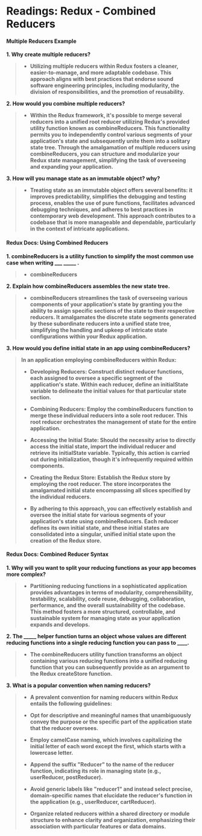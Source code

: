 # Readings: Redux - Combined Reducers

#### Multiple Reducers Example

**1. Why create multiple reducers?**
>
>* **Utilizing multiple reducers within Redux fosters a cleaner, easier-to-manage, and more adaptable codebase. This approach aligns with best practices that endorse sound software engineering principles, including modularity, the division of responsibilities, and the promotion of reusability.**



**2. How would you combine multiple reducers?** 
>
>* **Within the Redux framework, it's possible to merge several reducers into a unified root reducer utilizing Redux's provided utility function known as combineReducers. This functionality permits you to independently control various segments of your application's state and subsequently unite them into a solitary state tree. Through the amalgamation of multiple reducers using combineReducers, you can structure and modularize your Redux state management, simplifying the task of overseeing and expanding your application.**

**3. How will you manage state as an immutable object? why?**
> 
>* **Treating state as an immutable object offers several benefits: it improves predictability, simplifies the debugging and testing process, enables the use of pure functions, facilitates advanced debugging techniques, and adheres to best practices in contemporary web development. This approach contributes to a codebase that is more manageable and dependable, particularly in the context of intricate applications.**


#### Redux Docs: Using Combined Reducers

**1. combineReducers is a utility function to simplify the most common use case when writing ___ _____ .**
>* **combineReducers**
>
**2. Explain how combineReducers assembles the new state tree.**
>* **combineReducers streamlines the task of overseeing various components of your application's state by granting you the ability to assign specific sections of the state to their respective reducers. It amalgamates the discrete state segments generated by these subordinate reducers into a unified state tree, simplifying the handling and upkeep of intricate state configurations within your Redux application.**
>
**3. How would you define initial state in an app using combineReducers?**
>**In an application employing combineReducers within Redux:**
>
>* **Developing Reducers: Construct distinct reducer functions, each assigned to oversee a specific segment of the application's state. Within each reducer, define an initialState variable to delineate the initial values for that particular state section.**
>
>* **Combining Reducers: Employ the combineReducers function to merge these individual reducers into a sole root reducer. This root reducer orchestrates the management of state for the entire application.**
>
>* **Accessing the Initial State: Should the necessity arise to directly access the initial state, import the individual reducer and retrieve its initialState variable. Typically, this action is carried out during initialization, though it's infrequently required within components.**
>
>* **Creating the Redux Store: Establish the Redux store by employing the root reducer. The store incorporates the amalgamated initial state encompassing all slices specified by the individual reducers.**
>
>* **By adhering to this approach, you can effectively establish and oversee the initial state for various segments of your application's state using combineReducers. Each reducer defines its own initial state, and these initial states are consolidated into a singular, unified initial state upon the creation of the Redux store.**
>
>
#### Redux Docs: Combined Reducer Syntax

**1. Why will you want to split your reducing functions as your app becomes more complex?**
>* **Partitioning reducing functions in a sophisticated application provides advantages in terms of modularity, comprehensibility, testability, scalability, code reuse, debugging, collaboration, performance, and the overall sustainability of the codebase. This method fosters a more structured, controllable, and sustainable system for managing state as your application expands and develops.**
>
**2. The _____ helper function turns an object whose values are different reducing functions into a single reducing function you can pass to ____.**
>* **The combineReducers utility function transforms an object containing various reducing functions into a unified reducing function that you can subsequently provide as an argument to the Redux createStore function.**
>
**3. What is a popular convention when naming reducers?**
>* **A prevalent convention for naming reducers within Redux entails the following guidelines:**
>
>* **Opt for descriptive and meaningful names that unambiguously convey the purpose or the specific part of the application state that the reducer oversees.**
>
>* **Employ camelCase naming, which involves capitalizing the initial letter of each word except the first, which starts with a lowercase letter.**
>
>* **Append the suffix "Reducer" to the name of the reducer function, indicating its role in managing state (e.g., userReducer, postReducer).**
>* **Avoid generic labels like "reducer1" and instead select precise, domain-specific names that elucidate the reducer's function in the application (e.g., userReducer, cartReducer).**
>
>* **Organize related reducers within a shared directory or module structure to enhance clarity and organization, emphasizing their association with particular features or data domains.**